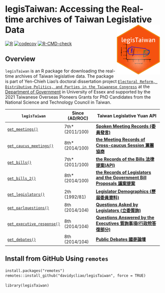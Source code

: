 
<!-- README.md is generated from README.Rmd. Please edit that file -->

# legisTaiwan: Accessing the Real-time archives of Taiwan Legislative Data <img src="man/figures/logo.png" align="right" width="140"/>

<!-- badges: start -->

[![R](https://github.com/davidycliao/legisTaiwan/actions/workflows/r.yml/badge.svg)](https://github.com/davidycliao/legisTaiwan/actions/workflows/r.yml)
[![codecov](https://codecov.io/gh/davidycliao/legisTaiwan/branch/master/graph/badge.svg?token=HVVTCOE90D)](https://codecov.io/gh/davidycliao/legisTaiwan)
[![R-CMD-check](https://github.com/davidycliao/legisTaiwan/actions/workflows/R-CMD-check.yaml/badge.svg)](https://github.com/davidycliao/legisTaiwan/actions/workflows/R-CMD-check.yaml)

<!-- badges: end -->

## Overview

`legisTaiwan` is an R package for downloading the real-time archives of
Taiwan legislative data. The package is part of Yen-Chieh Liao’s
doctoral dissertation project
[`Electoral Reform, Distributive Politics, and Parties in the Taiwanese Congress`](https://raw.githack.com/davidycliao/phd-thesis/main/Yen_Chieh_Liao_PhD_Dissertation_Jan_2023.pdf)
at the [Department of
Government](https://www.essex.ac.uk/departments/government) in
University of Essex and supported by the 2021 Taiwanese Overseas
Pioneers Grants for PhD Candidates from the National Science and
Technology Council in Taiwan.

| `legisTaiwan`                                                                                                 | Since (AD/ROC)   | Taiwan Legislative Yuan API                                                                                           |
|---------------------------------------------------------------------------------------------------------------|------------------|-----------------------------------------------------------------------------------------------------------------------|
| [`get_meetings()`](https://davidycliao.github.io/legisTaiwan/reference/get_bills.html)                        | 7th\* (2011/100) | [**Spoken Meeting Records (委員發言)**](https://www.ly.gov.tw/Pages/List.aspx?nodeid=154)                             |
| [`get_caucus_meetings()`](https://davidycliao.github.io/legisTaiwan/reference/get_caucus_meetings.html)       | 8th\* (2014/100) | [**the Meeting Records of Cross-caucus Session 黨團協商**](https://data.ly.gov.tw/getds.action?id=8)                  |
| [`get_bills()`](https://davidycliao.github.io/legisTaiwan/reference/get_bills.html)                           | 7th\* (2011/100) | [**the Records of the Bills 法律提案(API)**](https://www.ly.gov.tw/Pages/List.aspx?nodeid=154)                        |
| [`get_bills_2()`](https://davidycliao.github.io/legisTaiwan/reference/get_bills_2.html)                       | 8th\* (2014/100) | [**the Records of Legislators and the Government Bill Proposals 議案提案**](https://data.ly.gov.tw/getds.action?id=1) |
| [`get_legislators()`](https://davidycliao.github.io/legisTaiwan/reference/get_legislators.html)               | 2th (1992/81)    | [**Legislator Demographics (歷屆委員資料)**](https://data.ly.gov.tw/getds.action?id=16)                               |
| [`get_parlquestions()`](https://davidycliao.github.io/legisTaiwan/reference/get_parlquestions.html)           | 8th (2014/104)   | [**Questions Asked by Legislators (立委質詢)**](https://data.ly.gov.tw/getds.action?id=6)                             |
| [`get_executive_response()`](https://davidycliao.github.io/legisTaiwan/reference/get_executive_response.html) | 8th (2014/104)   | [**Questions Answered by the Executives 質詢事項(行政院答復部分)**](https://data.ly.gov.tw/getds.action?id=1)         |
| [`get_debates()`](https://davidycliao.github.io/legisTaiwan/reference/get_public_debates.html)                | 8th (2014/104)   | [**Public Debates 國是論壇**](https://data.ly.gov.tw/getds.action?id=7)                                               |

## Install from GitHub Using `remotes`

    install.packages("remotes")
    remotes::install_github("davidycliao/legisTaiwan", force = TRUE)

    library(legisTaiwan)
